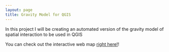 ```yaml
---
layout: page
title: Gravity Model for QGIS
---
```


In this project I will be creating an automated version of the gravity model of spatial interaction to be used in QGIS


You can check out the interactive web map [right here!](assets/index.html)!
